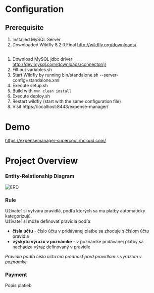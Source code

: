 # Configuration
## Prerequisite
1. Installed MySQL Server
2. Downloaded Wildfly 8.2.0.Final
http://wildfly.org/downloads/

## 
1. Download MySQL jdbc driver
http://dev.mysql.com/downloads/connector/j/
2. Fill out variables.sh
3. Start Wildfly by running bin/standalone.sh --server-config=standalone.xml
4. Execute setup.sh
5. Build with `mvn clean install`
5. Execute deploy.sh
6. Restart wildfly (start with the same configuration file)
6. Visit https://localhost:8443/expense-manager/

# Demo
https://expensemanager-supercool.rhcloud.com/

# Project Overview
### Entity-Relationship Diagram
![ERD](http://i.imgur.com/1IVAKZl.png)

### Rule
Užívateľ si vytvára pravidlá, podľa ktorých sa mu platby automaticky kategorizujú.  
Užívateľ si môže definovať pravidlá podľa:
* **čísla účtu** - číslo účtu v pridávanej platbe sa zhoduje s číslom účtu pravidla
* **výskytu výrazu v poznámke** - v poznámke pridávanej platby sa nachádza výraz definovaný v pravidle 
 
_Pravidlo podľa čísla účtu má prednosť pred pravidlom s výrazom v poznámke._

### Payment
Popis platieb